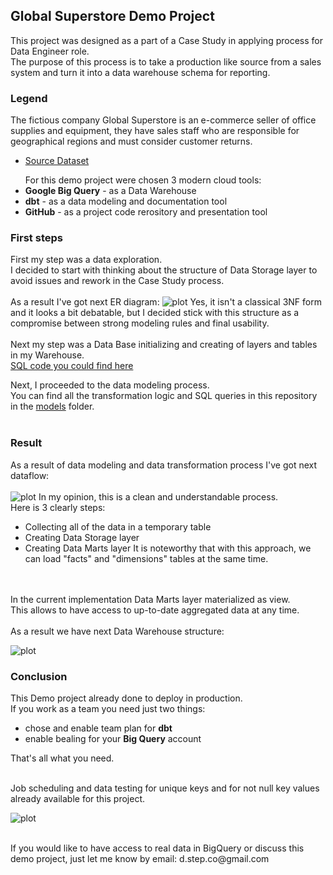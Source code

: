 ## Global Superstore Demo Project
This project was designed as a part of a Case Study in applying process for Data Engineer role. 
<br />
The purpose of this process is to take a production like source from a sales system and turn it into a data warehouse schema for reporting. 
### Legend
The fictious company Global Superstore is an e-commerce seller of office supplies and equipment, they have sales staff who are responsible for geographical regions and must consider customer returns.
<br />
+ <a href="https://drive.google.com/drive/folders/1rjurPuqOjcsdTEdqKRbqZjr-dwXk7ml9" target="_blank">Source Dataset</a></p>
For this demo project were chosen 3 modern cloud tools:
+ **Google Big Query** - as a Data Warehouse
+ **dbt** - as a data modeling and documentation tool
+ **GitHub** - as a project code rerository and presentation tool
### First steps
First my step was a data exploration.<br />
I decided to start with thinking about the structure of Data Storage layer to avoid issues and rework in the Case Study process.
<br />
<br />
As a result I've got next ER diagram:
![plot](https://live.staticflickr.com/65535/52016172643_6a2be1ea85_b.jpg)
Yes, it isn't a classical 3NF form and it looks a bit debatable, but I decided stick with this structure as a compromise between strong modeling rules and final usability.
<br />
<br />
Next my step was a Data Base initializing and creating of layers and tables in my Warehouse.<br />
<a href="https://github.com/d-step-co/global_superstore/blob/main/Init/first_steps.sql" target="_blank">SQL code you could find here</a></p>
Next, I proceeded to the data modeling process.
<br />
You can find all the transformation logic and SQL queries in this repository in the <a href="https://github.com/d-step-co/global_superstore/tree/main/models" target="_blank">models</a> folder.
<br />
<br />
### Result
As a result of data modeling and data transformation process I've got next dataflow:
<br />
<br />
![plot](https://live.staticflickr.com/65535/52018462050_504f19b6b2_b.jpg)
In my opinion, this is a clean and understandable process.
<br />
Here is 3 clearly steps:
+ Collecting all of the data in a temporary table
+ Creating Data Storage layer
+ Creating Data Marts layer
It is noteworthy that with this approach, we can load "facts" and "dimensions" tables at the same time.
<br />
<br />
In the current implementation Data Marts layer materialized as view.
<br />
This allows to have access to up-to-date aggregated data at any time.
<br />
<br />
As a result we have next Data Warehouse structure:

![plot](https://live.staticflickr.com/65535/52017982953_3d7c2e5666_c.jpg)

### Conclusion
This Demo project already done to deploy in production.
<br />
If you work as a team you need just two things:
+ chose and enable team plan for **dbt**
+ enable bealing for your **Big Query** account

That's all what you need.

<br />
Job scheduling and data testing for unique keys and for not null key values already available for this project.
<br />

![plot](https://live.staticflickr.com/65535/52017137252_897619c670_o.png)

<br />
If you would like to have access to real data in BigQuery or discuss this demo project, just let me know by email: d.step.co@gmail.com
